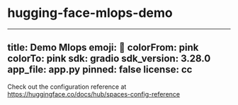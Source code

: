 # hugging-face-mlops-demo

---
title: Demo Mlops
emoji: 👀
colorFrom: pink
colorTo: pink
sdk: gradio
sdk_version: 3.28.0
app_file: app.py
pinned: false
license: cc
---

Check out the configuration reference at https://huggingface.co/docs/hub/spaces-config-reference
